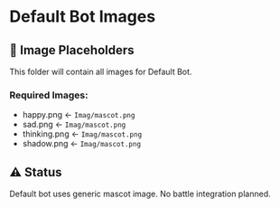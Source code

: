 # Default Bot Images

## 📸 Image Placeholders

This folder will contain all images for Default Bot.

### Required Images:
- happy.png ← `Imag/mascot.png`
- sad.png ← `Imag/mascot.png`
- thinking.png ← `Imag/mascot.png`
- shadow.png ← `Imag/mascot.png`

## ⚠️ Status
Default bot uses generic mascot image. No battle integration planned.
